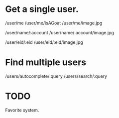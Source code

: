 # Get a single user.
/user/me
/user/me/isAGoat
/user/me/image.jpg

/user/name/:account
/user/name/:account/image.jpg

/user/eid/:eid
/user/eid/:eid/image.jpg

# Find multiple users
/users/autocomplete/:query
/users/search/:query

# TODO
Favorite system.
